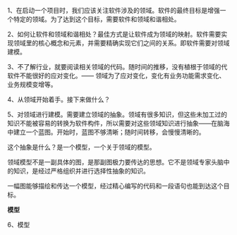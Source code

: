 1、在启动一个项目时，我们应该关注软件涉及的领域。软件的最终目标是增强一个特定的领域。为了达到这个目标，需要软件和领域和谐相处。

2、如何让软件和领域和谐相处？最佳方式是让软件成为领域的映射。软件需要实现领域里的核心概念和元素，并需要精确实现它们之间的关系。即软件需要对领域建模。

3、不了解行业，就要阅读相关领域的代码。随时间的推移，没有植根于领域的代软件不能很好的应对变化。—— 领域为了应对变化，变化有业务功能需求变化、业务规模变增等。

4、从领域开始着手。接下来做什么？

5、对领域进行建模。需要建立领域的抽象。领域有很多知识，但这些未加工过的知识不能被容易的转换为软件构件，所以需要对这些领域知识进行抽象——在脑海中建立一个蓝图。开始时，蓝图不够清晰；随时间转移，会慢慢清晰的。

这个抽象是什么？是一个模型，一个关于领域的模型。

领域模型不是一副具体的图，是那副图极力要传达的思想。它不是领域专家头脑中的知识，是经过严格组织并进行选择性抽象的知识。

一幅图能够描绘和传达一个模型，经过精心编写的代码和一段语句也能到达这个目标。

**模型**

6、模型


